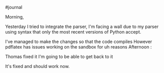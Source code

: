 #journal 

Morning,

Yesterday I tried to integrate the parser, I'm facing a wall due to my parser using syntax that only the most recent versions of Python accept. 

I've managed to make the changes so that the code compiles
However pdflatex has issues working on the sandbox for uh reasons 
Afternoon : 

Thomas fixed it I'm going to be able to get back to it 

It's fixed and should work now. 
